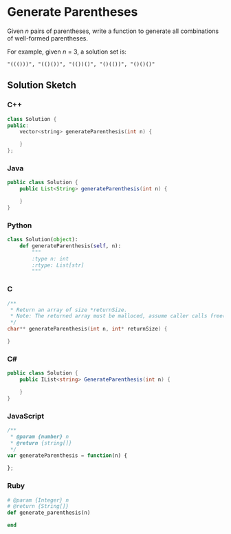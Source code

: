 # Generate Parentheses

Given *n* pairs of parentheses, write a function to generate all combinations of well-formed parentheses.

For example, given *n* = 3, a solution set is:

`"((()))", "(()())", "(())()", "()(())", "()()()"`

## Solution Sketch

### C++
```C++
class Solution {
public:
    vector<string> generateParenthesis(int n) {

    }
};
```

### Java
```Java
public class Solution {
    public List<String> generateParenthesis(int n) {

    }
}
```

### Python
```Python
class Solution(object):
    def generateParenthesis(self, n):
        """
        :type n: int
        :rtype: List[str]
        """
```

### C
```C
/**
 * Return an array of size *returnSize.
 * Note: The returned array must be malloced, assume caller calls free().
 */
char** generateParenthesis(int n, int* returnSize) {

}
```

### C# 
```C#
public class Solution {
    public IList<string> GenerateParenthesis(int n) {

    }
}
```

### JavaScript
```JavaScript
/**
 * @param {number} n
 * @return {string[]}
 */
var generateParenthesis = function(n) {

};
```

### Ruby
```Ruby
# @param {Integer} n
# @return {String[]}
def generate_parenthesis(n)

end
```
